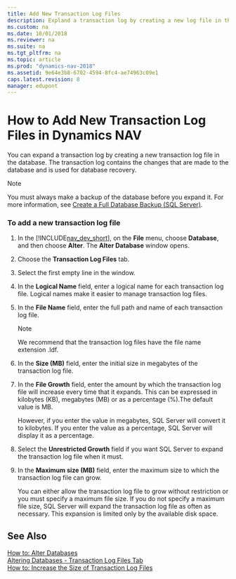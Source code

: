 ```yaml
---
title: Add New Transaction Log Files
description: Expland a transaction log by creating a new log file in the database; it contains the changes made to the database and used for database recovery.
ms.custom: na
ms.date: 10/01/2018
ms.reviewer: na
ms.suite: na
ms.tgt_pltfrm: na
ms.topic: article
ms.prod: "dynamics-nav-2018"
ms.assetid: 9e64e3b8-6702-4594-8fc4-ae74963c09e1
caps.latest.revision: 8
manager: edupont
---
```

# How to Add New Transaction Log Files in Dynamics NAV
You can expand a transaction log by creating a new transaction log file in the database. The transaction log contains the changes that are made to the database and is used for database recovery.  
  
> [!NOTE]  
>  You must always make a backup of the database before you expand it. For more information, see [Create a Full Database Backup \(SQL Server\)](https://go.microsoft.com/fwlink/?LinkID=296465).  
  
### To add a new transaction log file  
  
1.  In the [!INCLUDE[nav_dev_short](includes/nav_dev_short_md.md)], on the **File** menu, choose **Database**, and then choose **Alter**. The **Alter Database** window opens.  
  
2.  Choose the **Transaction Log Files** tab.  
  
3.  Select the first empty line in the window.  
  
4.  In the **Logical Name** field, enter a logical name for each transaction log file. Logical names make it easier to manage transaction log files.  
  
5.  In the **File Name** field, enter the full path and name of each transaction log file.  
  
    > [!NOTE]  
    >  We recommend that the transaction log files have the file name extension .ldf.  
  
6.  In the **Size \(MB\)** field, enter the initial size in megabytes of the transaction log file.  
  
7.  In the **File Growth** field, enter the amount by which the transaction log file will increase every time that it expands. This can be expressed in kilobytes \(KB\), megabytes \(MB\) or as a percentage \(%\).The default value is MB.  
  
     However, if you enter the value in megabytes, SQL Server will convert it to kilobytes. If you enter the value as a percentage, SQL Server will display it as a percentage.  
  
8.  Select the **Unrestricted Growth** field if you want SQL Server to expand the transaction log file when it must.  
  
9. In the **Maximum size \(MB\)** field, enter the maximum size to which the transaction log file can grow.  
  
     You can either allow the transaction log file to grow without restriction or you must specify a maximum file size. If you do not specify a maximum file size, SQL Server will expand the transaction log file as often as necessary. This expansion is limited only by the available disk space.  
  
## See Also  
 [How to: Alter Databases](How-to--Alter-Databases.md)   
 [Altering Databases - Transaction Log Files Tab](Altering-Databases---Transaction-Log-Files-Tab.md)   
 [How to: Increase the Size of Transaction Log Files](How-to--Increase-the-Size-of-Transaction-Log-Files.md)